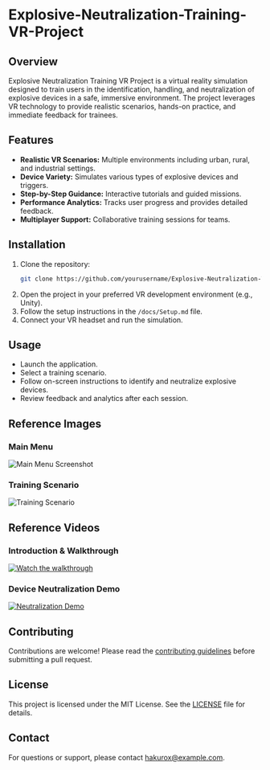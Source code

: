 # Explosive-Neutralization-Training-VR-Project
## Overview

Explosive Neutralization Training VR Project is a virtual reality simulation designed to train users in the identification, handling, and neutralization of explosive devices in a safe, immersive environment. The project leverages VR technology to provide realistic scenarios, hands-on practice, and immediate feedback for trainees.

## Features

- **Realistic VR Scenarios:** Multiple environments including urban, rural, and industrial settings.
- **Device Variety:** Simulates various types of explosive devices and triggers.
- **Step-by-Step Guidance:** Interactive tutorials and guided missions.
- **Performance Analytics:** Tracks user progress and provides detailed feedback.
- **Multiplayer Support:** Collaborative training sessions for teams.

## Installation

1. Clone the repository:
    ```bash
    git clone https://github.com/yourusername/Explosive-Neutralization-Training-VR-Project.git
    ```
2. Open the project in your preferred VR development environment (e.g., Unity).
3. Follow the setup instructions in the `/docs/Setup.md` file.
4. Connect your VR headset and run the simulation.

## Usage

- Launch the application.
- Select a training scenario.
- Follow on-screen instructions to identify and neutralize explosive devices.
- Review feedback and analytics after each session.

## Reference Images

### Main Menu

![Main Menu Screenshot](docs/images/main_menu.png)

### Training Scenario

![Training Scenario](docs/images/training_scenario.png)

## Reference Videos

### Introduction & Walkthrough

[![Watch the walkthrough](docs/images/video_thumbnail.png)](https://youtu.be/example_video_link)

### Device Neutralization Demo

[![Neutralization Demo](docs/images/demo_thumbnail.png)](https://youtu.be/example_demo_link)

## Contributing

Contributions are welcome! Please read the [contributing guidelines](CONTRIBUTING.md) before submitting a pull request.

## License

This project is licensed under the MIT License. See the [LICENSE](LICENSE) file for details.

## Contact

For questions or support, please contact [hakurox@example.com](mailto:hakurox@example.com).